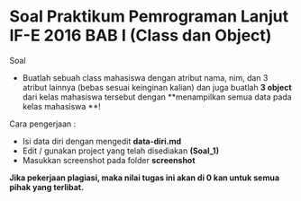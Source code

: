 Soal Praktikum Pemrograman Lanjut IF-E 2016 BAB I (Class dan Object)
===  
Soal  
* Buatlah  sebuah  class  mahasiswa  dengan  atribut  nama,  nim,  dan  3  atribut  lainnya  (bebas  sesuai keinginan kalian) dan juga buatlah **3 object** dari kelas mahasiswa tersebut dengan **menampilkan semua data pada kelas mahasiswa **!

Cara pengerjaan :
* Isi data diri dengan mengedit **data-diri.md**
* Edit / gunakan project yang telah disediakan **(Soal_1)**  
* Masukkan screenshot pada folder **screenshot**

**Jika pekerjaan plagiasi, maka nilai tugas ini akan di 0 kan untuk semua pihak yang terlibat.**
